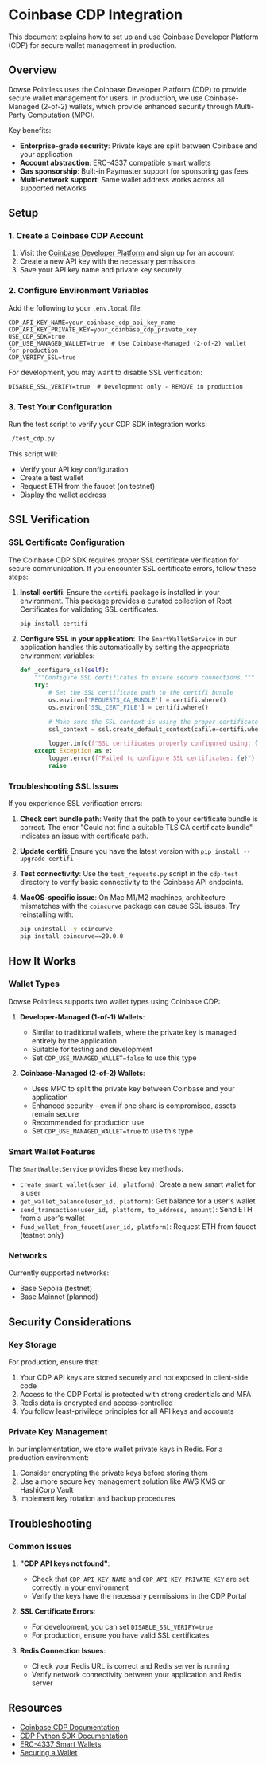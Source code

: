 # Coinbase CDP Integration

This document explains how to set up and use Coinbase Developer Platform (CDP) for secure wallet management in production.

## Overview

Dowse Pointless uses the Coinbase Developer Platform (CDP) to provide secure wallet management for users. In production, we use Coinbase-Managed (2-of-2) wallets, which provide enhanced security through Multi-Party Computation (MPC).

Key benefits:

- **Enterprise-grade security**: Private keys are split between Coinbase and your application
- **Account abstraction**: ERC-4337 compatible smart wallets
- **Gas sponsorship**: Built-in Paymaster support for sponsoring gas fees
- **Multi-network support**: Same wallet address works across all supported networks

## Setup

### 1. Create a Coinbase CDP Account

1. Visit the [Coinbase Developer Platform](https://www.coinbase.com/cloud/products/developer-platform) and sign up for an account
2. Create a new API key with the necessary permissions
3. Save your API key name and private key securely

### 2. Configure Environment Variables

Add the following to your `.env.local` file:

```
CDP_API_KEY_NAME=your_coinbase_cdp_api_key_name
CDP_API_KEY_PRIVATE_KEY=your_coinbase_cdp_private_key
USE_CDP_SDK=true
CDP_USE_MANAGED_WALLET=true  # Use Coinbase-Managed (2-of-2) wallet for production
CDP_VERIFY_SSL=true
```

For development, you may want to disable SSL verification:

```
DISABLE_SSL_VERIFY=true  # Development only - REMOVE in production
```

### 3. Test Your Configuration

Run the test script to verify your CDP SDK integration works:

```bash
./test_cdp.py
```

This script will:

- Verify your API key configuration
- Create a test wallet
- Request ETH from the faucet (on testnet)
- Display the wallet address

## SSL Verification

### SSL Certificate Configuration

The Coinbase CDP SDK requires proper SSL certificate verification for secure communication. If you encounter SSL certificate errors, follow these steps:

1. **Install certifi**: Ensure the `certifi` package is installed in your environment. This package provides a curated collection of Root Certificates for validating SSL certificates.

   ```bash
   pip install certifi
   ```

2. **Configure SSL in your application**: The `SmartWalletService` in our application handles this automatically by setting the appropriate environment variables:

   ```python
   def _configure_ssl(self):
       """Configure SSL certificates to ensure secure connections."""
       try:
           # Set the SSL certificate path to the certifi bundle
           os.environ['REQUESTS_CA_BUNDLE'] = certifi.where()
           os.environ['SSL_CERT_FILE'] = certifi.where()

           # Make sure the SSL context is using the proper certificates
           ssl_context = ssl.create_default_context(cafile=certifi.where())

           logger.info(f"SSL certificates properly configured using: {certifi.where()}")
       except Exception as e:
           logger.error(f"Failed to configure SSL certificates: {e}")
           raise
   ```

### Troubleshooting SSL Issues

If you experience SSL verification errors:

1. **Check cert bundle path**: Verify that the path to your certificate bundle is correct. The error "Could not find a suitable TLS CA certificate bundle" indicates an issue with certificate path.

2. **Update certifi**: Ensure you have the latest version with `pip install --upgrade certifi`

3. **Test connectivity**: Use the `test_requests.py` script in the `cdp-test` directory to verify basic connectivity to the Coinbase API endpoints.

4. **MacOS-specific issue**: On Mac M1/M2 machines, architecture mismatches with the `coincurve` package can cause SSL issues. Try reinstalling with:
   ```bash
   pip uninstall -y coincurve
   pip install coincurve==20.0.0
   ```

## How It Works

### Wallet Types

Dowse Pointless supports two wallet types using Coinbase CDP:

1. **Developer-Managed (1-of-1) Wallets**:

   - Similar to traditional wallets, where the private key is managed entirely by the application
   - Suitable for testing and development
   - Set `CDP_USE_MANAGED_WALLET=false` to use this type

2. **Coinbase-Managed (2-of-2) Wallets**:
   - Uses MPC to split the private key between Coinbase and your application
   - Enhanced security - even if one share is compromised, assets remain secure
   - Recommended for production use
   - Set `CDP_USE_MANAGED_WALLET=true` to use this type

### Smart Wallet Features

The `SmartWalletService` provides these key methods:

- `create_smart_wallet(user_id, platform)`: Create a new smart wallet for a user
- `get_wallet_balance(user_id, platform)`: Get balance for a user's wallet
- `send_transaction(user_id, platform, to_address, amount)`: Send ETH from a user's wallet
- `fund_wallet_from_faucet(user_id, platform)`: Request ETH from faucet (testnet only)

### Networks

Currently supported networks:

- Base Sepolia (testnet)
- Base Mainnet (planned)

## Security Considerations

### Key Storage

For production, ensure that:

1. Your CDP API keys are stored securely and not exposed in client-side code
2. Access to the CDP Portal is protected with strong credentials and MFA
3. Redis data is encrypted and access-controlled
4. You follow least-privilege principles for all API keys and accounts

### Private Key Management

In our implementation, we store wallet private keys in Redis. For a production environment:

1. Consider encrypting the private keys before storing them
2. Use a more secure key management solution like AWS KMS or HashiCorp Vault
3. Implement key rotation and backup procedures

## Troubleshooting

### Common Issues

1. **"CDP API keys not found"**:

   - Check that `CDP_API_KEY_NAME` and `CDP_API_KEY_PRIVATE_KEY` are set correctly in your environment
   - Verify the keys have the necessary permissions in the CDP Portal

2. **SSL Certificate Errors**:

   - For development, you can set `DISABLE_SSL_VERIFY=true`
   - For production, ensure you have valid SSL certificates

3. **Redis Connection Issues**:
   - Check your Redis URL is correct and Redis server is running
   - Verify network connectivity between your application and Redis server

## Resources

- [Coinbase CDP Documentation](https://docs.cdp.coinbase.com/wallet-api/docs/welcome)
- [CDP Python SDK Documentation](https://github.com/coinbase/cdp-sdk-python)
- [ERC-4337 Smart Wallets](https://docs.cdp.coinbase.com/wallet-api/docs/wallets)
- [Securing a Wallet](https://docs.cdp.coinbase.com/wallet-api/docs/securing-a-wallet)
